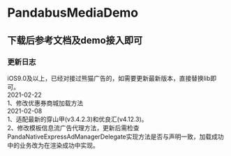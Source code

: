 # PandabusMediaDemo
## 下载后参考文档及demo接入即可
### 更新日志
iOS9.0及以上，已经对接过熊猫广告的，如需要更新最新版本，直接替换lib即可。  
2021-02-22  
1、修改优惠券商城加载方法  
2021-02-08  
1、适配最新的穿山甲(v3.4.2.3)和优良汇(v4.12.3)。  
2、修改模板信息流广告代理方法，更新后需检查PandaNativeExpressAdManagerDelegate实现方法是否与声明一致，加载成功中的业务改为在渲染成功中实现。  
